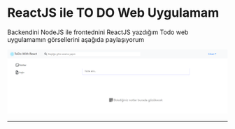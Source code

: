 <h1>ReactJS ile TO DO Web Uygulamam</h1>

<p>Backendini NodeJS ile frontednini ReactJS yazdığım Todo web uygulamamın görsellerini aşağıda paylaşıyorum</p>

<img src="https://github.com/erkangcmn/ToDoWithReact/blob/main/src/img/todo-1.png"><br><hr>
